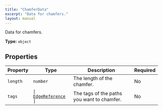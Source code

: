 ```yaml
---
title: "ChamferData"
excerpt: "Data for chamfers."
layout: manual
---
```


Data for chamfers.

**Type:** `object`





## Properties

| Property | Type | Description | Required |
|----------|------|-------------|----------|
| `length` |`number`| The length of the chamfer. | No |
| `tags` |`[` [`EdgeReference`](/docs/kcl/types/EdgeReference) `]`| The tags of the paths you want to chamfer. | No |


